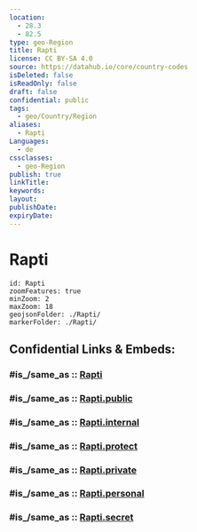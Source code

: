 ```yaml
---
location:
  - 28.3
  - 82.5
type: geo-Region
title: Rapti
license: CC BY-SA 4.0
source: https://datahub.io/core/country-codes
isDeleted: false
isReadOnly: false
draft: false
confidential: public
tags:
  - geo/Country/Region
aliases:
  - Rapti
Languages:
  - de
cssclasses:
  - geo-Region
publish: true
linkTitle:
keywords:
layout:
publishDate:
expiryDate:
---
```


# Rapti

```leaflet
id: Rapti
zoomFeatures: true 
minZoom: 2 
maxZoom: 18
geojsonFolder: ./Rapti/
markerFolder: ./Rapti/
```


## Confidential Links & Embeds: 

### #is_/same_as :: [Rapti](/_Standards/Earth/Continent/Asia/Indian_Subcontinent/Nepal/Regions~Nepal/Nepal~Mid-West/counties~Mid-Western/Rapti.md) 

### #is_/same_as :: [Rapti.public](/_public/Earth/Continent/Asia/Indian_Subcontinent/Nepal/Regions~Nepal/Nepal~Mid-West/counties~Mid-Western/Rapti.public.md) 

### #is_/same_as :: [Rapti.internal](/_internal/Earth/Continent/Asia/Indian_Subcontinent/Nepal/Regions~Nepal/Nepal~Mid-West/counties~Mid-Western/Rapti.internal.md) 

### #is_/same_as :: [Rapti.protect](/_protect/Earth/Continent/Asia/Indian_Subcontinent/Nepal/Regions~Nepal/Nepal~Mid-West/counties~Mid-Western/Rapti.protect.md) 

### #is_/same_as :: [Rapti.private](/_private/Earth/Continent/Asia/Indian_Subcontinent/Nepal/Regions~Nepal/Nepal~Mid-West/counties~Mid-Western/Rapti.private.md) 

### #is_/same_as :: [Rapti.personal](/_personal/Earth/Continent/Asia/Indian_Subcontinent/Nepal/Regions~Nepal/Nepal~Mid-West/counties~Mid-Western/Rapti.personal.md) 

### #is_/same_as :: [Rapti.secret](/_secret/Earth/Continent/Asia/Indian_Subcontinent/Nepal/Regions~Nepal/Nepal~Mid-West/counties~Mid-Western/Rapti.secret.md)

